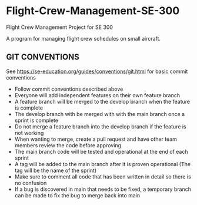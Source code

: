 # Flight-Crew-Management-SE-300

Flight Crew Management Project for SE 300

A program for managing flight crew schedules on small aircraft.

## GIT CONVENTIONS

See https://se-education.org/guides/conventions/git.html for basic commit conventions

- Follow commit conventions described above
- Everyone will add independent features on their own feature branch
- A feature branch will be merged to the develop branch when the feature is complete
- The develop branch with be merged with with the main branch once a sprint is complete
- Do not merge a feature branch into the develop branch if the feature is not working
- When wanting to merge, create a pull request and have other team members review the code before approving
- The main branch code will be tested and operational at the end of each sprint
- A tag will be added to the main branch after it is proven operational (The tag will be the name of the sprint)
- Make sure to comment all code that has been written in detail so there is no confusion
- If a bug is discovered in main that needs to be fixed, a temporary branch can be made to fix the bug to merge back into main
